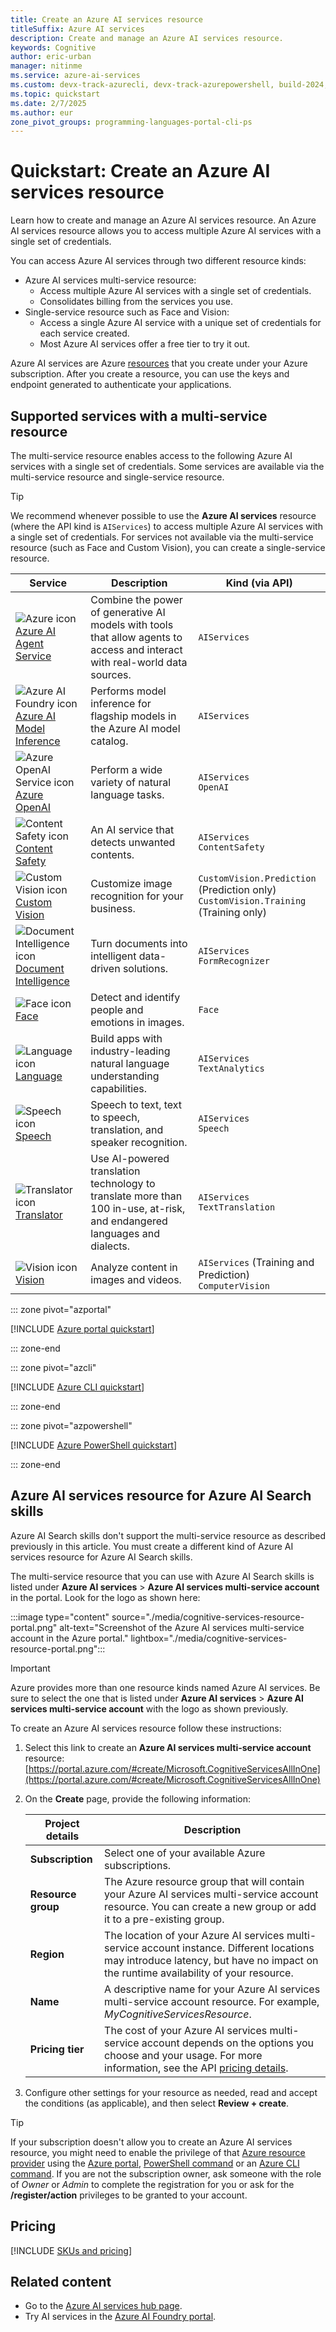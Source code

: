 ```yaml
---
title: Create an Azure AI services resource
titleSuffix: Azure AI services
description: Create and manage an Azure AI services resource.
keywords: Cognitive
author: eric-urban
manager: nitinme
ms.service: azure-ai-services
ms.custom: devx-track-azurecli, devx-track-azurepowershell, build-2024, ignite-2024
ms.topic: quickstart
ms.date: 2/7/2025
ms.author: eur
zone_pivot_groups: programming-languages-portal-cli-ps
---
```


# Quickstart: Create an Azure AI services resource

Learn how to create and manage an Azure AI services resource. An Azure AI services resource allows you to access multiple Azure AI services with a single set of credentials. 

You can access Azure AI services through two different resource kinds: 

* Azure AI services multi-service resource:
    * Access multiple Azure AI services with a single set of credentials.
    * Consolidates billing from the services you use.
* Single-service resource such as Face and Vision:
    * Access a single Azure AI service with a unique set of credentials for each service created. 
    * Most Azure AI services offer a free tier to try it out.

Azure AI services are Azure [resources](/azure/azure-resource-manager/management/manage-resources-portal) that you create under your Azure subscription. After you create a resource, you can use the keys and endpoint generated to authenticate your applications.

## Supported services with a multi-service resource

The multi-service resource enables access to the following Azure AI services with a single set of credentials. Some services are available via the multi-service resource and single-service resource.

> [!TIP]
> We recommend whenever possible to use the **Azure AI services** resource (where the API kind is `AIServices`) to access multiple Azure AI services with a single set of credentials. For services not available via the multi-service resource (such as Face and Custom Vision), you can create a single-service resource.

| Service | Description | Kind (via API) |
| --- | --- | --- |
| ![Azure icon](~/reusable-content/ce-skilling/azure/media/ai-services/azure.svg) [Azure AI Agent Service](./agents/index.yml) | Combine the power of generative AI models with tools that allow agents to access and interact with real-world data sources. | `AIServices` |
| ![Azure AI Foundry icon](~/reusable-content/ce-skilling/azure/media/ai-services/ai-foundry.svg) [Azure AI Model Inference](../ai-foundry/model-inference/index.yml) | Performs model inference for flagship models in the Azure AI model catalog. | `AIServices` |
| ![Azure OpenAI Service icon](~/reusable-content/ce-skilling/azure/media/ai-services/azure-openai.svg) [Azure OpenAI](./openai/index.yml) | Perform a wide variety of natural language tasks. | `AIServices`<br/>`OpenAI` |
| ![Content Safety icon](~/reusable-content/ce-skilling/azure/media/ai-services/content-safety.svg) [Content Safety](./content-safety/index.yml) | An AI service that detects unwanted contents. | `AIServices`<br/>`ContentSafety` |
| ![Custom Vision icon](~/reusable-content/ce-skilling/azure/media/ai-services/custom-vision.svg) [Custom Vision](./custom-vision-service/index.yml) | Customize image recognition for your business. | `CustomVision.Prediction` (Prediction only)<br/>`CustomVision.Training` (Training only) |
| ![Document Intelligence icon](~/reusable-content/ce-skilling/azure/media/ai-services/document-intelligence.svg) [Document Intelligence](./document-intelligence/index.yml) | Turn documents into intelligent data-driven solutions. | `AIServices`<br/>`FormRecognizer` |
| ![Face icon](~/reusable-content/ce-skilling/azure/media/ai-services/face.svg) [Face](./computer-vision/overview-identity.md) | Detect and identify people and emotions in images. | `Face` |
| ![Language icon](~/reusable-content/ce-skilling/azure/media/ai-services/language.svg) [Language](./language-service/index.yml) | Build apps with industry-leading natural language understanding capabilities. | `AIServices`<br/>`TextAnalytics` |
| ![Speech icon](~/reusable-content/ce-skilling/azure/media/ai-services/speech.svg) [Speech](./speech-service/index.yml) | Speech to text, text to speech, translation, and speaker recognition. | `AIServices`<br/>`Speech` |
| ![Translator icon](~/reusable-content/ce-skilling/azure/media/ai-services/translator.svg) [Translator](./translator/index.yml) | Use AI-powered translation technology to translate more than 100 in-use, at-risk, and endangered languages and dialects. | `AIServices`<br/>`TextTranslation` |
| ![Vision icon](~/reusable-content/ce-skilling/azure/media/ai-services/vision.svg) [Vision](./computer-vision/index.yml) | Analyze content in images and videos. | `AIServices` (Training and Prediction)<br/>`ComputerVision` |

::: zone pivot="azportal"

[!INCLUDE [Azure portal quickstart](includes/quickstarts/management-azportal.md)]

::: zone-end

::: zone pivot="azcli"

[!INCLUDE [Azure CLI quickstart](includes/quickstarts/management-azcli.md)]

::: zone-end

::: zone pivot="azpowershell"

[!INCLUDE [Azure PowerShell quickstart](includes/quickstarts/management-azpowershell.md)]

::: zone-end

## Azure AI services resource for Azure AI Search skills

Azure AI Search skills don't support the multi-service resource as described previously in this article. You must create a different kind of Azure AI services resource for Azure AI Search skills. 

The multi-service resource that you can use with Azure AI Search skills is listed under **Azure AI services** > **Azure AI services multi-service account** in the portal. Look for the logo as shown here:

:::image type="content" source="./media/cognitive-services-resource-portal.png" alt-text="Screenshot of the Azure AI services multi-service account in the Azure portal." lightbox="./media/cognitive-services-resource-portal.png":::

> [!IMPORTANT]
> Azure provides more than one resource kinds named Azure AI services. Be sure to select the one that is listed under **Azure AI services** > **Azure AI services multi-service account** with the logo as shown previously.

To create an Azure AI services resource follow these instructions:
1. Select this link to create an **Azure AI services multi-service account** resource: [https://portal.azure.com/#create/Microsoft.CognitiveServicesAllInOne](https://portal.azure.com/#create/Microsoft.CognitiveServicesAllInOne)

1. On the **Create** page, provide the following information:

    |Project details| Description   |
    |--|--|
    | **Subscription** | Select one of your available Azure subscriptions. |
    | **Resource group** | The Azure resource group that will contain your Azure AI services multi-service account resource. You can create a new group or add it to a pre-existing group. |
    | **Region** | The location of your Azure AI services multi-service account instance. Different locations may introduce latency, but have no impact on the runtime availability of your resource. |
    | **Name** | A descriptive name for your Azure AI services multi-service account resource. For example, *MyCognitiveServicesResource*. |
    | **Pricing tier** | The cost of your Azure AI services multi-service account depends on the options you choose and your usage. For more information, see the API [pricing details](https://azure.microsoft.com/pricing/details/cognitive-services/). |

1. Configure other settings for your resource as needed, read and accept the conditions (as applicable), and then select **Review + create**.

> [!TIP]
> If your subscription doesn't allow you to create an Azure AI services resource, you might need to enable the privilege of that [Azure resource provider](/azure/azure-resource-manager/management/resource-providers-and-types#register-resource-provider) using the [Azure portal](/azure/azure-resource-manager/management/resource-providers-and-types#azure-portal), [PowerShell command](/azure/azure-resource-manager/management/resource-providers-and-types#azure-powershell) or an [Azure CLI command](/azure/azure-resource-manager/management/resource-providers-and-types#azure-cli). If you are not the subscription owner, ask someone with the role of *Owner* or *Admin* to complete the registration for you or ask for the **/register/action** privileges to be granted to your account.

## Pricing

[!INCLUDE [SKUs and pricing](./includes/quickstarts/sku-pricing.md)]

## Related content

- Go to the [Azure AI services hub page](../ai-services/index.yml).
- Try AI services in the [Azure AI Foundry portal](../ai-services/connect-services-ai-foundry-portal.md).
